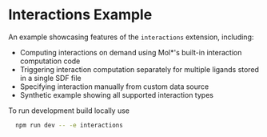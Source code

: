 # Interactions Example

An example showcasing features of the `interactions` extension, including:

- Computing interactions on demand using Mol*'s built-in interaction computation code
- Triggering interaction computation separately for multiple ligands stored in a single SDF file
- Specifying interaction manually from custom data source
- Synthetic example showing all supported interaction types

To run development build locally use

```bash
  npm run dev -- -e interactions
```